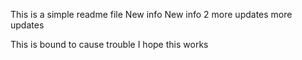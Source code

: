 This is a simple readme file
New info
New info 2
more updates
more updates

This is bound to cause trouble
I hope this works